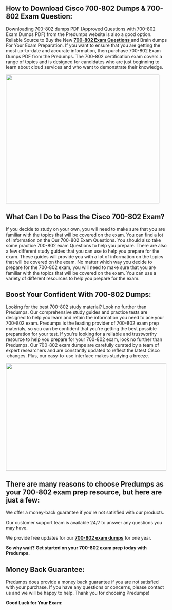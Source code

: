 <h2>How to Download Cisco 700-802 Dumps &amp; 700-802 Exam Question:</h2>
<p>Downloading 700-802 dumps PDF (Approved Questions with 700-802 Exam Dumps PDF) from the Predumps website is also a good option. Reliable Source to Buy the New <a href="https://predumps.com/dumps/700-802-pdf/"><strong>700-802 Exam Questions</strong> </a>and Brain dumps For Your Exam Preparation. If you want to ensure that you are getting the most up-to-date and accurate information, then purchase 700-802 Exam Dumps PDF from the Predumps. The 700-802 certification exam covers a range of topics and is designed for candidates who are just beginning to learn about cloud services and who want to demonstrate their knowledge.</p>
<p><img src="https://i.ibb.co/N7Dq9sM/predumps.png" alt="" width="478" height="401" /></p>
<h2>What Can I Do to Pass the Cisco 700-802 Exam?</h2>
<p>If you decide to study on your own, you will need to make sure that you are familiar with the topics that will be covered on the exam. You can find a lot of information on the Our 700-802 Exam Questions. You should also take some practice 700-802 exam Questions to help you prepare. There are also a few different study guides that you can use to help you prepare for the exam. These guides will provide you with a lot of information on the topics that will be covered on the exam. No matter which way you decide to prepare for the 700-802 exam, you will need to make sure that you are familiar with the topics that will be covered on the exam. You can use a variety of different resources to help you prepare for the exam.</p>
<h2>Boost Your Confident With 700-802 Dumps:</h2>
<p>Looking for the best 700-802 study material? Look no further than Predumps. Our comprehensive study guides and practice tests are designed to help you learn and retain the information you need to ace your 700-802 exam. Predumps is the leading provider of 700-802 exam prep materials, so you can be confident that you're getting the best possible preparation for your test. If you're looking for a reliable and trustworthy resource to help you prepare for your 700-802 exam, look no further than Predumps. Our 700-802 exam dumps are carefully curated by a team of expert researchers and are constantly updated to reflect the latest Cisco &nbsp;changes. Plus, our easy-to-use interface makes studying a breeze.</p>
<p><img src="https://i.ibb.co/YyMy9yb/Real-Exam-Dumps.png" alt="" width="500" height="334" /></p>
<h2>There are many reasons to choose Predumps as your 700-802 exam prep resource, but here are just a few:</h2>
<p>We offer a money-back guarantee if you're not satisfied with our products.</p>
<p>Our customer support team is available 24/7 to answer any questions you may have.</p>
<p>We provide free updates for our <strong><a href="https://predumps.com/dumps/700-802-pdf/">700-802 exam dumps</a></strong> for one year.</p>
<p><strong>So why wait? Get started on your 700-802 exam prep today with Predumps.</strong></p>
<h2>Money Back Guarantee:</h2>
<p>Predumps does provide a money back guarantee if you are not satisfied with your purchase. If you have any questions or concerns, please contact us and we will be happy to help. Thank you for choosing Predumps!</p>
<p><strong>Good Luck for Your Exam:</strong></p>
